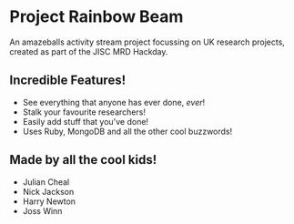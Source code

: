 # Project Rainbow Beam

An amazeballs activity stream project focussing on UK research projects, created as part of the JISC MRD Hackday.

## Incredible Features!

* See everything that anyone has ever done, *ever*!
* Stalk your favourite researchers!
* Easily add stuff that you've done!
* Uses Ruby, MongoDB and all the other cool buzzwords!

## Made by all the cool kids!

* Julian Cheal
* Nick Jackson
* Harry Newton
* Joss Winn